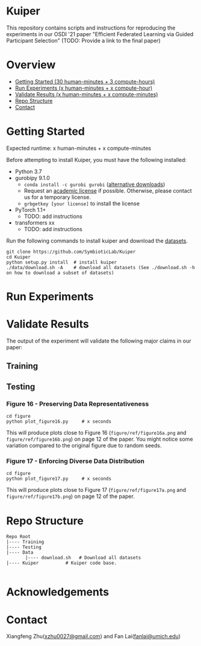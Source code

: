 # Kuiper

This repository contains scripts and instructions for reproducing the experiments in our OSDI '21 paper "Efficient Federated Learning via Guided Participant Selection" (TODO: Provide a link to the final paper)

# Overview

* [Getting Started (30 human-minutes + 3 compute-hours)](#getting-started)
* [Run Experiments (x human-minutes + x compute-hour)](#run-experiments)
* [Validate Results (x human-minutes + x compute-minutes)](#validate-results)
* [Repo Structure](#repo-structure)
* [Contact](#contact)



# Getting Started 
Expected runtime: x human-minutes + x compute-minutes

Before attempting to install Kuiper, you must have the following installed:

* Python 3.7
* gurobipy 9.1.0
  * `conda install -c gurobi gurobi` ([alternative downloads](https://support.gurobi.com/hc/en-us/articles/360044290292-How-do-I-install-Gurobi-for-Python-))
  * Request an [academic license](https://www.gurobi.com/downloads/end-user-license-agreement-academic/) if possible. Otherwise, please contact us for a temporary license. 
  * `grbgetkey [your license]` to install the license 
* PyTorch 1.1+ 
  * TODO: add instructions
* transformers xx
  * TODO: add instructions

Run the following commands to install kuiper and download the [datasets](https://www.dropbox.com/sh/lti7j1g4a1jgr4r/AAD802HuoxjZi8Xy7xXZbDs8a?dl=0).

```
git clone https://github.com/SymbioticLab/Kuiper
cd Kuiper
python setup.py install  # install kuiper
./data/download.sh -A    # download all datasets (See ./download.sh -h on how to download a subset of datasets)
```

# Run Experiments

<!-- * Run `./exp.sh 6 30m 1` to run our tool on only *6 benchmarks* for *30 minutes each* with only *1 repetition*. 
  - This command takes only **3 hours** to run in total, and produces results that approximate the results shown in the paper.
  - Since there is only 1 repetition, there will be no error bars in the final plots.
  - Results will be saved in a directory called `results`.

* Run `./exp.sh 20 24h 10` to replicate the full experiments in the paper
  - This command takes **200 days** to run 10 reps of all 20 benchmarks for 24 hours each. 
  - Feel free to tweak the args to produce results with intermediate quality, depending on the time that you have.
  - Results will be saved in a directory called `results`. -->

# Validate Results

The output of the experiment will validate the following major claims in our paper:


## Training

## Testing

### Figure 16 - Preserving Data Representativeness 

```
cd figure
python plot_figure16.py     # x seconds
```

This will produce plots close to Figure 16 (`figure/ref/figure16a.png` and `figure/ref/figure16b.png`) on page 12 of the paper. You might notice some variation compared to the original figure due to random seeds.

### Figure 17 - Enforcing Diverse Data Distribution 

```
cd figure
python plot_figure17.py     # x seconds
```
This will produce plots close to Figure 17 (`figure/ref/figure17a.png` and `figure/ref/figure17b.png`) on page 12 of the paper. 


<!-- The output of the experiments will validate the following claims:
- Table 1: `results/tab1.csv` reproduces Table 1 on Page 5.
- Figure 2: `results/plot2.pdf` reproduces the plot in Figure 2 on Page 8.
- Page 7, para 3: "We outperform the baseline by 2x". See `results/comparison.csv`, where the second column (our performance) should have a value that is twice as much as the third column (baseline).

Our artifact does not validate the following claims:
- On Page 8, we say X, but this cannot be validated without access to specialized hardware/people, so we leave it out of scope of artifact evaluation. -->

# Repo Structure

```
Repo Root
|---- Training
|---- Testing
|---- Data
       |---- download.sh   # Download all datasets     
|---- Kuiper          # Kuiper code base.
    
```

# Acknowledgements

# Contact
Xiangfeng Zhu(xzhu0027@gmail.com) and Fan Lai(fanlai@umich.edu)